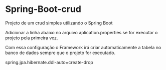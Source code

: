 # Spring-Boot-crud
Projeto de um crud simples utilizando o Spring Boot 



Adicionar a linha abaixo no arquivo aplication.properties se for executar o projeto pela primeira vez.

Com essa configuração o Framework irá criar automaticamente a tabela no banco de dados sempre que o projeto for executado.

spring.jpa.hibernate.ddl-auto=create-drop